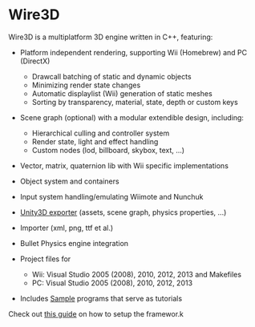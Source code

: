 Wire3D
======

Wire3D is a multiplatform 3D engine written in C++, featuring:

  * Platform independent rendering, supporting Wii (Homebrew) and PC (DirectX)
    * Drawcall batching of static and dynamic objects
    * Minimizing render state changes
    * Automatic displaylist (Wii) generation of static meshes
    * Sorting by transparency, material, state, depth or custom keys
  * Scene graph (optional) with a modular extendible design, including:
    * Hierarchical culling and controller system
    * Render state, light and effect handling
    * Custom nodes (lod, billboard, skybox, text, ...)
  * Vector, matrix, quaternion lib with Wii specific implementations
  * Object system and containers
  * Input system handling/emulating Wiimote and Nunchuk

  * [Unity3D exporter](http://code.google.com/p/wire3d/wiki/Unity3DExporter) (assets, scene graph, physics properties, ...)
  * Importer (xml, png, ttf et al.)
  * Bullet Physics engine integration

  * Project files for
    * Wii: Visual Studio 2005 (2008), 2010, 2012, 2013 and Makefiles
    * PC: Visual Studio 2005 (2008), 2010, 2012, 2013
  * Includes [Sample](http://code.google.com/p/wire3d/wiki/Samples) programs that serve as tutorials

Check out [this guide](https://github.com/rrath/Wire3D/wiki/Getting-Started) on how to setup the framewor.k
